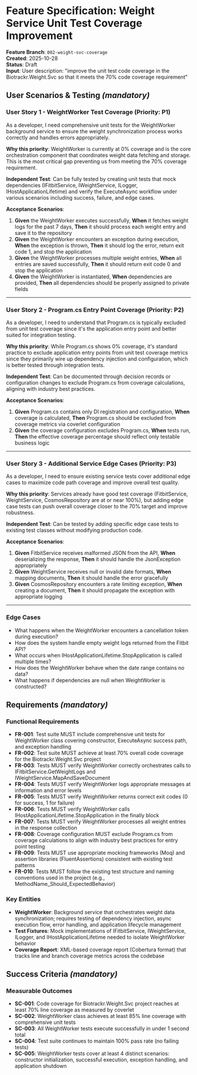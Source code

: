 # Feature Specification: Weight Service Unit Test Coverage Improvement

**Feature Branch**: `002-weight-svc-coverage`  
**Created**: 2025-10-28  
**Status**: Draft  
**Input**: User description: "improve the unit test code coverage in the Biotrackr.Weight.Svc so that it meets the 70% code coverage requirement"

## User Scenarios & Testing *(mandatory)*

### User Story 1 - WeightWorker Test Coverage (Priority: P1)

As a developer, I need comprehensive unit tests for the WeightWorker background service to ensure the weight synchronization process works correctly and handles errors appropriately.

**Why this priority**: WeightWorker is currently at 0% coverage and is the core orchestration component that coordinates weight data fetching and storage. This is the most critical gap preventing us from meeting the 70% coverage requirement.

**Independent Test**: Can be fully tested by creating unit tests that mock dependencies (IFitbitService, IWeightService, ILogger, IHostApplicationLifetime) and verify the ExecuteAsync workflow under various scenarios including success, failure, and edge cases.

**Acceptance Scenarios**:

1. **Given** the WeightWorker executes successfully, **When** it fetches weight logs for the past 7 days, **Then** it should process each weight entry and save it to the repository
2. **Given** the WeightWorker encounters an exception during execution, **When** the exception is thrown, **Then** it should log the error, return exit code 1, and stop the application
3. **Given** the WeightWorker processes multiple weight entries, **When** all entries are saved successfully, **Then** it should return exit code 0 and stop the application
4. **Given** the WeightWorker is instantiated, **When** dependencies are provided, **Then** all dependencies should be properly assigned to private fields

---

### User Story 2 - Program.cs Entry Point Coverage (Priority: P2)

As a developer, I need to understand that Program.cs is typically excluded from unit test coverage since it's the application entry point and better suited for integration testing.

**Why this priority**: While Program.cs shows 0% coverage, it's standard practice to exclude application entry points from unit test coverage metrics since they primarily wire up dependency injection and configuration, which is better tested through integration tests.

**Independent Test**: Can be documented through decision records or configuration changes to exclude Program.cs from coverage calculations, aligning with industry best practices.

**Acceptance Scenarios**:

1. **Given** Program.cs contains only DI registration and configuration, **When** coverage is calculated, **Then** Program.cs should be excluded from coverage metrics via coverlet configuration
2. **Given** the coverage configuration excludes Program.cs, **When** tests run, **Then** the effective coverage percentage should reflect only testable business logic

---

### User Story 3 - Additional Service Edge Cases (Priority: P3)

As a developer, I need to ensure existing service tests cover additional edge cases to maximize code path coverage and improve overall test quality.

**Why this priority**: Services already have good test coverage (FitbitService, WeightService, CosmosRepository are at or near 100%), but adding edge case tests can push overall coverage closer to the 70% target and improve robustness.

**Independent Test**: Can be tested by adding specific edge case tests to existing test classes without modifying production code.

**Acceptance Scenarios**:

1. **Given** FitbitService receives malformed JSON from the API, **When** deserializing the response, **Then** it should handle the JsonException appropriately
2. **Given** WeightService receives null or invalid date formats, **When** mapping documents, **Then** it should handle the error gracefully
3. **Given** CosmosRepository encounters a rate limiting exception, **When** creating a document, **Then** it should propagate the exception with appropriate logging

---

### Edge Cases

- What happens when the WeightWorker encounters a cancellation token during execution?
- How does the system handle empty weight logs returned from the Fitbit API?
- What occurs when IHostApplicationLifetime.StopApplication is called multiple times?
- How does the WeightWorker behave when the date range contains no data?
- What happens if dependencies are null when WeightWorker is constructed?

## Requirements *(mandatory)*

### Functional Requirements

- **FR-001**: Test suite MUST include comprehensive unit tests for WeightWorker class covering constructor, ExecuteAsync success path, and exception handling
- **FR-002**: Test suite MUST achieve at least 70% overall code coverage for the Biotrackr.Weight.Svc project
- **FR-003**: Tests MUST verify WeightWorker correctly orchestrates calls to IFitbitService.GetWeightLogs and IWeightService.MapAndSaveDocument
- **FR-004**: Tests MUST verify WeightWorker logs appropriate messages at information and error levels
- **FR-005**: Tests MUST verify WeightWorker returns correct exit codes (0 for success, 1 for failure)
- **FR-006**: Tests MUST verify WeightWorker calls IHostApplicationLifetime.StopApplication in the finally block
- **FR-007**: Tests MUST verify WeightWorker processes all weight entries in the response collection
- **FR-008**: Coverage configuration MUST exclude Program.cs from coverage calculations to align with industry best practices for entry point testing
- **FR-009**: Tests MUST use appropriate mocking frameworks (Moq) and assertion libraries (FluentAssertions) consistent with existing test patterns
- **FR-010**: Tests MUST follow the existing test structure and naming conventions used in the project (e.g., MethodName_Should_ExpectedBehavior)

### Key Entities

- **WeightWorker**: Background service that orchestrates weight data synchronization; requires testing of dependency injection, async execution flow, error handling, and application lifecycle management
- **Test Fixtures**: Mock implementations of IFitbitService, IWeightService, ILogger<WeightWorker>, and IHostApplicationLifetime needed to isolate WeightWorker behavior
- **Coverage Report**: XML-based coverage report (Cobertura format) that tracks line and branch coverage metrics across the codebase

## Success Criteria *(mandatory)*

### Measurable Outcomes

- **SC-001**: Code coverage for Biotrackr.Weight.Svc project reaches at least 70% line coverage as measured by coverlet
- **SC-002**: WeightWorker class achieves at least 85% line coverage with comprehensive unit tests
- **SC-003**: All WeightWorker tests execute successfully in under 1 second total
- **SC-004**: Test suite continues to maintain 100% pass rate (no failing tests)
- **SC-005**: WeightWorker tests cover at least 4 distinct scenarios: constructor initialization, successful execution, exception handling, and application shutdown
